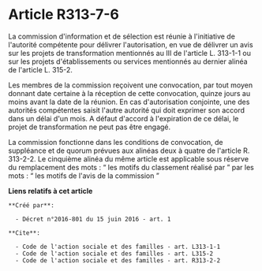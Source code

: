 # Article R313-7-6

La commission d'information et de sélection est réunie à l'initiative de l'autorité compétente pour délivrer l'autorisation,
en vue de délivrer un avis sur les projets de transformation mentionnés au III de l'article L. 313-1-1 ou sur les projets
d'établissements ou services mentionnés au dernier alinéa de l'article L. 315-2. 

Les membres de la commission reçoivent une convocation, par tout moyen donnant date certaine à la réception de cette
convocation, quinze jours au moins avant la date de la réunion. En cas d'autorisation conjointe, une des autorités
compétentes saisit l'autre autorité qui doit exprimer son accord dans un délai d'un mois. A défaut d'accord à l'expiration de
ce délai, le projet de transformation ne peut pas être engagé. 

La commission fonctionne dans les conditions de convocation, de suppléance et de quorum prévues aux alinéas deux à quatre de
l'article R. 313-2-2. Le cinquième alinéa du même article est applicable sous réserve du remplacement des mots : “ les motifs
du classement réalisé par ” par les mots : “ les motifs de l'avis de la commission ”

**Liens relatifs à cet article**

	**Créé par**:

	  - Décret n°2016-801 du 15 juin 2016 - art. 1

	**Cite**:

	  - Code de l'action sociale et des familles - art. L313-1-1
	  - Code de l'action sociale et des familles - art. L315-2
	  - Code de l'action sociale et des familles - art. R313-2-2
